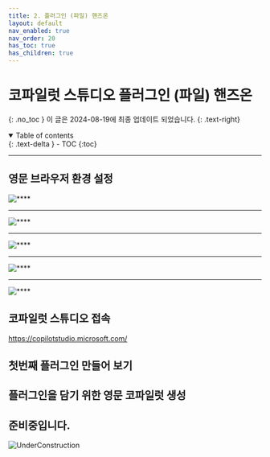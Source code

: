 ```yaml
---
title: 2. 플러그인 (파일) 핸즈온
layout: default
nav_enabled: true
nav_order: 20
has_toc: true
has_children: true
---
```


# 코파일럿 스튜디오 플러그인 (파일) 핸즈온
{: .no_toc }
이 글은 2024-08-19에 최종 업데이트 되었습니다.
{: .text-right}

<details open markdown="block"> 
  <summary>
    Table of contents
  </summary>
  {: .text-delta }
- TOC
{:toc}
</details>

---


## 영문 브라우저 환경 설정

![****](../assets/20/20-01.png)

---

![****](../assets/20/20-02.png)

---

![****](../assets/20/20-03.png)

---

![****](../assets/20/20-04.png)

---

![****](../assets/20/20-05.png)


## 코파일럿 스튜디오 접속

https://copilotstudio.microsoft.com/


## 첫번째 플러그인 만들어 보기





## 플러그인을 담기 위한 영문 코파일럿 생성


## 준비중입니다.

![UnderConstruction](/copilot/assets/UC.jpg)
